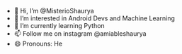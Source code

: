 - 👋 Hi, I’m @MisterioShaurya
- 👀 I’m interested in Android Devs and Machine Learning
- 🌱 I’m currently learning Python
- 📫 Follow me on instagram @amiableshaurya
- 😄 Pronouns: He

<!---
MisterioShaurya/MisterioShaurya is a ✨ special ✨ repository because its `README.md` (this file) appears on your GitHub profile.
You can click the Preview link to take a look at your changes.
--->
